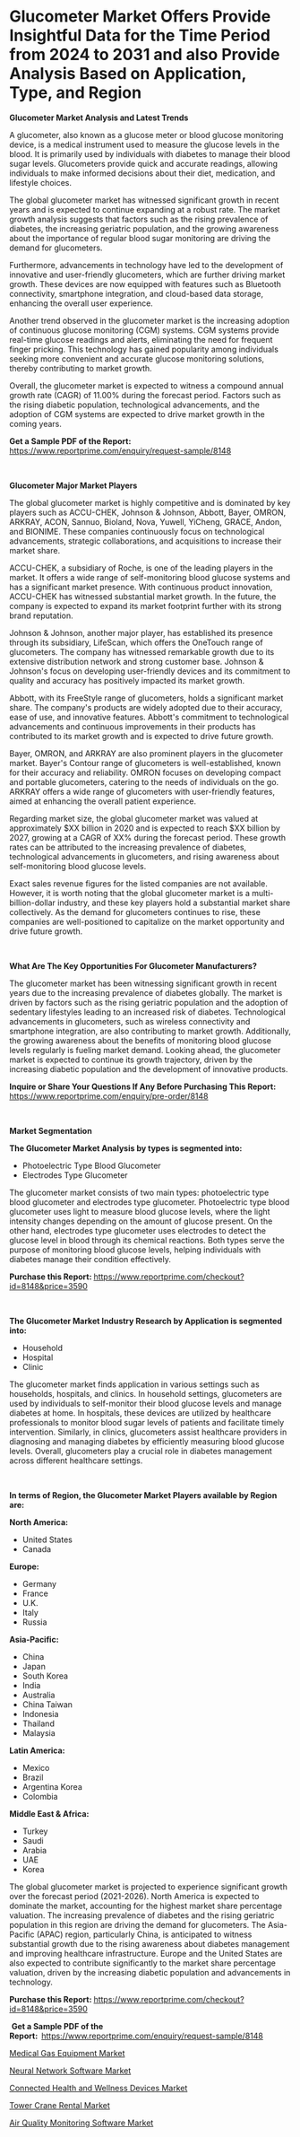 <p><h1>Glucometer Market Offers Provide Insightful Data for the Time Period from 2024 to 2031 and also Provide Analysis Based on Application, Type, and Region</h1></p><p><strong>Glucometer Market Analysis and Latest Trends</strong></p>
<p><p>A glucometer, also known as a glucose meter or blood glucose monitoring device, is a medical instrument used to measure the glucose levels in the blood. It is primarily used by individuals with diabetes to manage their blood sugar levels. Glucometers provide quick and accurate readings, allowing individuals to make informed decisions about their diet, medication, and lifestyle choices.</p><p>The global glucometer market has witnessed significant growth in recent years and is expected to continue expanding at a robust rate. The market growth analysis suggests that factors such as the rising prevalence of diabetes, the increasing geriatric population, and the growing awareness about the importance of regular blood sugar monitoring are driving the demand for glucometers.</p><p>Furthermore, advancements in technology have led to the development of innovative and user-friendly glucometers, which are further driving market growth. These devices are now equipped with features such as Bluetooth connectivity, smartphone integration, and cloud-based data storage, enhancing the overall user experience.</p><p>Another trend observed in the glucometer market is the increasing adoption of continuous glucose monitoring (CGM) systems. CGM systems provide real-time glucose readings and alerts, eliminating the need for frequent finger pricking. This technology has gained popularity among individuals seeking more convenient and accurate glucose monitoring solutions, thereby contributing to market growth.</p><p>Overall, the glucometer market is expected to witness a compound annual growth rate (CAGR) of 11.00% during the forecast period. Factors such as the rising diabetic population, technological advancements, and the adoption of CGM systems are expected to drive market growth in the coming years.</p></p>
<p><strong>Get a Sample PDF of the Report:&nbsp;</strong> <a href="https://www.reportprime.com/enquiry/request-sample/8148">https://www.reportprime.com/enquiry/request-sample/8148</a></p>
<p>&nbsp;</p>
<p><strong>Glucometer Major Market Players</strong></p>
<p><p>The global glucometer market is highly competitive and is dominated by key players such as ACCU-CHEK, Johnson & Johnson, Abbott, Bayer, OMRON, ARKRAY, ACON, Sannuo, Bioland, Nova, Yuwell, YiCheng, GRACE, Andon, and BIONIME. These companies continuously focus on technological advancements, strategic collaborations, and acquisitions to increase their market share.</p><p>ACCU-CHEK, a subsidiary of Roche, is one of the leading players in the market. It offers a wide range of self-monitoring blood glucose systems and has a significant market presence. With continuous product innovation, ACCU-CHEK has witnessed substantial market growth. In the future, the company is expected to expand its market footprint further with its strong brand reputation.</p><p>Johnson & Johnson, another major player, has established its presence through its subsidiary, LifeScan, which offers the OneTouch range of glucometers. The company has witnessed remarkable growth due to its extensive distribution network and strong customer base. Johnson & Johnson's focus on developing user-friendly devices and its commitment to quality and accuracy has positively impacted its market growth.</p><p>Abbott, with its FreeStyle range of glucometers, holds a significant market share. The company's products are widely adopted due to their accuracy, ease of use, and innovative features. Abbott's commitment to technological advancements and continuous improvements in their products has contributed to its market growth and is expected to drive future growth.</p><p>Bayer, OMRON, and ARKRAY are also prominent players in the glucometer market. Bayer's Contour range of glucometers is well-established, known for their accuracy and reliability. OMRON focuses on developing compact and portable glucometers, catering to the needs of individuals on the go. ARKRAY offers a wide range of glucometers with user-friendly features, aimed at enhancing the overall patient experience.</p><p>Regarding market size, the global glucometer market was valued at approximately $XX billion in 2020 and is expected to reach $XX billion by 2027, growing at a CAGR of XX% during the forecast period. These growth rates can be attributed to the increasing prevalence of diabetes, technological advancements in glucometers, and rising awareness about self-monitoring blood glucose levels.</p><p>Exact sales revenue figures for the listed companies are not available. However, it is worth noting that the global glucometer market is a multi-billion-dollar industry, and these key players hold a substantial market share collectively. As the demand for glucometers continues to rise, these companies are well-positioned to capitalize on the market opportunity and drive future growth.</p></p>
<p>&nbsp;</p>
<p><strong>What Are The Key Opportunities For Glucometer Manufacturers?</strong></p>
<p><p>The glucometer market has been witnessing significant growth in recent years due to the increasing prevalence of diabetes globally. The market is driven by factors such as the rising geriatric population and the adoption of sedentary lifestyles leading to an increased risk of diabetes. Technological advancements in glucometers, such as wireless connectivity and smartphone integration, are also contributing to market growth. Additionally, the growing awareness about the benefits of monitoring blood glucose levels regularly is fueling market demand. Looking ahead, the glucometer market is expected to continue its growth trajectory, driven by the increasing diabetic population and the development of innovative products.</p></p>
<p><strong>Inquire or Share Your Questions If Any Before Purchasing This Report:</strong> <a href="https://www.reportprime.com/enquiry/pre-order/8148">https://www.reportprime.com/enquiry/pre-order/8148</a></p>
<p>&nbsp;</p>
<p><strong>Market Segmentation</strong></p>
<p><strong>The Glucometer Market Analysis by types is segmented into:</strong></p>
<p><ul><li>Photoelectric Type Blood Glucometer</li><li>Electrodes Type Glucometer</li></ul></p>
<p><p>The glucometer market consists of two main types: photoelectric type blood glucometer and electrodes type glucometer. Photoelectric type blood glucometer uses light to measure blood glucose levels, where the light intensity changes depending on the amount of glucose present. On the other hand, electrodes type glucometer uses electrodes to detect the glucose level in blood through its chemical reactions. Both types serve the purpose of monitoring blood glucose levels, helping individuals with diabetes manage their condition effectively.</p></p>
<p><strong>Purchase this Report:&nbsp;</strong><a href="https://www.reportprime.com/checkout?id=8148&price=3590">https://www.reportprime.com/checkout?id=8148&price=3590</a></p>
<p>&nbsp;</p>
<p><strong>The Glucometer Market Industry Research by Application is segmented into:</strong></p>
<p><ul><li>Household</li><li>Hospital</li><li>Clinic</li></ul></p>
<p><p>The glucometer market finds application in various settings such as households, hospitals, and clinics. In household settings, glucometers are used by individuals to self-monitor their blood glucose levels and manage diabetes at home. In hospitals, these devices are utilized by healthcare professionals to monitor blood sugar levels of patients and facilitate timely intervention. Similarly, in clinics, glucometers assist healthcare providers in diagnosing and managing diabetes by efficiently measuring blood glucose levels. Overall, glucometers play a crucial role in diabetes management across different healthcare settings.</p></p>
<p>&nbsp;</p>
<p><strong>In terms of Region, the Glucometer Market Players available by Region are:</strong></p>
<p>
    <p> <strong> North America: </strong>
        <ul>
            <li>United States</li>
            <li>Canada</li>
        </ul>
        </p> 
    <p> <strong> Europe: </strong>
        <ul>
            <li>Germany</li>
            <li>France</li>
            <li>U.K.</li>
            <li>Italy</li>
            <li>Russia</li>
        </ul>
        </p> 
    <p> <strong> Asia-Pacific: </strong>
        <ul>
            <li>China</li>
            <li>Japan</li>
            <li>South Korea</li>
            <li>India</li>
            <li>Australia</li>
            <li>China Taiwan</li>
            <li>Indonesia</li>
            <li>Thailand</li>
            <li>Malaysia</li>
        </ul>
        </p> 
    <p> <strong> Latin America: </strong>
        <ul>
            <li>Mexico</li>
            <li>Brazil</li>
            <li>Argentina Korea</li>
            <li>Colombia</li>
        </ul>
        </p> 
    <p> <strong> Middle East & Africa: </strong>
        <ul>
            <li>Turkey</li>
            <li>Saudi</li>
            <li>Arabia</li>
            <li>UAE</li>
            <li>Korea</li>
        </ul>
    </p>
    </p>
<p><p>The global glucometer market is projected to experience significant growth over the forecast period (2021-2026). North America is expected to dominate the market, accounting for the highest market share percentage valuation. The increasing prevalence of diabetes and the rising geriatric population in this region are driving the demand for glucometers. The Asia-Pacific (APAC) region, particularly China, is anticipated to witness substantial growth due to the rising awareness about diabetes management and improving healthcare infrastructure. Europe and the United States are also expected to contribute significantly to the market share percentage valuation, driven by the increasing diabetic population and advancements in technology.</p></p>
<p><strong>Purchase this Report: </strong><a href="https://www.reportprime.com/checkout?id=8148&price=3590">https://www.reportprime.com/checkout?id=8148&price=3590</a></p>
<p>&nbsp;<strong>Get a Sample PDF of the Report:&nbsp;&nbsp;</strong><a href="https://www.reportprime.com/enquiry/request-sample/8148">https://www.reportprime.com/enquiry/request-sample/8148</a></p>
<p><strong></strong></p>
<p><p><a href="https://github.com/Chiragrp26/Market-Research-Report-List-2/blob/main/medical-gas-equipment-market.md">Medical Gas Equipment Market</a></p><p><a href="https://medium.com/p/e00a81495a0a/edit">Neural Network Software Market</a></p><p><a href="https://github.com/santosh758595/Market-Research-Report-List-2/blob/main/connected-health-and-wellness-devices-market.md">Connected Health and Wellness Devices Market</a></p><p><a href="https://medium.com/p/f96a1fc8f9c2/edit">Tower Crane Rental Market</a></p><p><a href="https://medium.com/p/39738636ce7a/edit">Air Quality Monitoring Software Market</a></p></p>